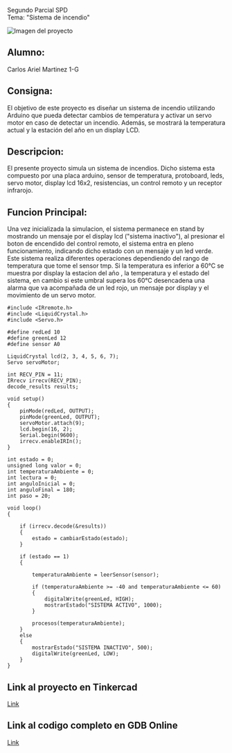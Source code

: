 Segundo Parcial SPD  
 Tema: "Sistema de incendio"  


![Imagen del proyecto](Subte.png "subte")
## Alumno:
Carlos Ariel Martinez 1-G

## Consigna:
El objetivo de este proyecto es diseñar un sistema de incendio utilizando Arduino que pueda
detectar cambios de temperatura y activar un servo motor en caso de detectar un incendio.
Además, se mostrará la temperatura actual y la estación del año en un display LCD.


## Descripcion:
El presente proyecto simula un sistema de incendios. Dicho sistema esta compuesto por una placa arduino, sensor de temperatura,  protoboard, leds, servo motor, display lcd 16x2, resistencias, un control remoto y un receptor infrarojo. 

## Funcion Principal:



Una vez inicializada la simulacion, el sistema permanece en stand by mostrando un mensaje por el display lcd ("sistema inactivo"), al presionar el boton de encendido del control remoto, el sistema entra en pleno funcionamiento, indicando dicho estado con un mensaje y un led verde. 
Este sistema realiza diferentes operaciones dependiendo del rango de temperatura que tome el sensor tmp. Si la temperatura es inferior a 60°C se muestra por display la estacion del año , la temperatura y el estado del sistema, en cambio si este umbral supera los 60°C desencadena una alarma que va acompañada de un led rojo, un mensaje por display y el movimiento de un servo motor.

```
#include <IRremote.h>
#include <LiquidCrystal.h>
#include <Servo.h>

#define redLed 10
#define greenLed 12
#define sensor A0

LiquidCrystal lcd(2, 3, 4, 5, 6, 7);
Servo servoMotor;

int RECV_PIN = 11;
IRrecv irrecv(RECV_PIN);
decode_results results;

void setup()
{
    pinMode(redLed, OUTPUT);
    pinMode(greenLed, OUTPUT);
    servoMotor.attach(9);
    lcd.begin(16, 2);
    Serial.begin(9600);
    irrecv.enableIRIn();
}

int estado = 0;
unsigned long valor = 0;
int temperaturaAmbiente = 0;
int lectura = 0;
int anguloInicial = 0; 
int anguloFinal = 180; 
int paso = 20;         

void loop()
{

    if (irrecv.decode(&results))
    {
        estado = cambiarEstado(estado);
    }
 
    if (estado == 1)
    {

        temperaturaAmbiente = leerSensor(sensor);

        if (temperaturaAmbiente >= -40 and temperaturaAmbiente <= 60)
        {
            digitalWrite(greenLed, HIGH);
          	mostrarEstado("SISTEMA ACTIVO", 1000);
        }
      
        procesos(temperaturaAmbiente);
    }
    else
    {
        mostrarEstado("SISTEMA INACTIVO", 500);
        digitalWrite(greenLed, LOW);
    }
}
```

## Link al proyecto en Tinkercad
[Link](https://www.tinkercad.com/things/79ESsgdAia7-copy-of-2do-parcial/editel?sharecode=q3Z8gJX6uusOfFdIetwR3k6cmZfnc4SPvQZaBZatIXg)

## Link al codigo completo en GDB Online
[Link](https://onlinegdb.com/Xpa4JtnaT)
